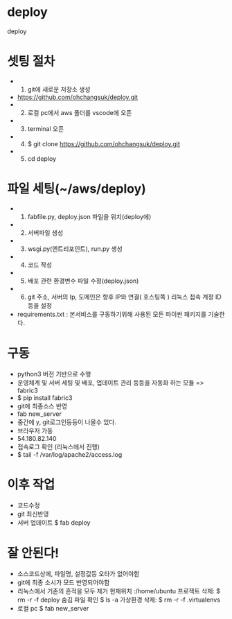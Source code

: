 # deploy
deploy

# 셋팅 절차
 - 1. git에 새로운 저장소 생성
 -    https://github.com/ohchangsuk/deploy.git
 - 2. 로컬 pc에서 aws 폴더를 vscode에 오픈
 - 3. terminal 오픈
 - 4. $ git clone https://github.com/ohchangsuk/deploy.git
 - 5. cd deploy
# 파일 세팅(~/aws/deploy)
 - 1. fabfile.py, deploy.json 파일을 위치(deploy에)
 - 2. 서버파일 생성
 - 3. wsgi.py(엔트리포인트), run.py 생성
 - 4. 코드 작성
 - 5. 배포 관련 환경변수 파일 수정(deploy.json)
 - 6. git 주소, 서버의 Ip, 도메인은 향후 IP와 연결( 호스팅쪽 ) 리눅스 접속 계정 ID등을 설정
 - requirements.txt : 본서비스를 구동하기위해 사용된 모든 파이썬 패키지를 기술한다.

 # 구동
 - python3 버전 기반으로 수행
 - 운영체계 및 서버 세팅 및 배포, 업데이트 관리 등등을 자동화 하는 모듈 => fabric3
 - $ pip install fabric3
 - git에 최종소스 반영
 - fab new_server
 - 중간에 y, git로그인등등이 나올수 있다.
 - 브라우저 가동
 - 54.180.82.140
 - 접속로그 확인 (리눅스에서 진행)
 - $ tail -f /var/log/apache2/access.log
 # 이후 작업
 - 코드수정
 - git 최신반영
 - 서버 업데이트
  $ fab deploy
 # 잘 안된다!
 - 소스코드상에, 파일명, 설정값등 오타가 없어야함
 - git에 최종 소시가 모드 반영되어야함
 - 리눅스에서 기존의 흔적을 모두 제거
    현재위치 :/home/ubuntu
    프로젝트 삭제: 
    $ rm -r -f deploy
    숨김 파일 확인
    $ ls -a
    가상환경 삭제: 
    $ rm -r -f .virtualenvs
 - 로컬 pc
   $ fab new_server